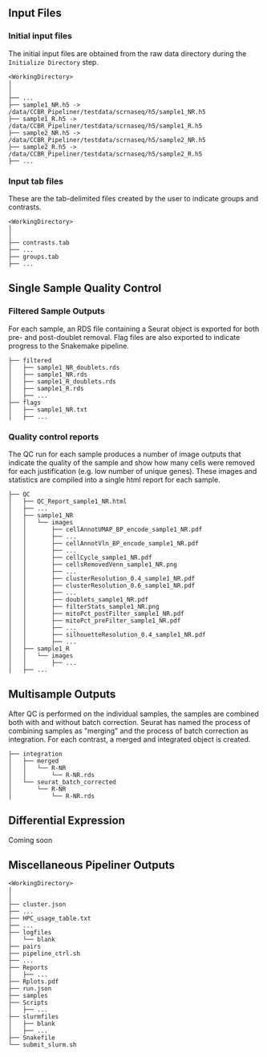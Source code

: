 ## Input Files

### Initial input files
The initial input files are obtained from the raw data directory during the `Initialize Directory` step.

```
<WorkingDirectory>
│ 
│
├── ...
├── sample1_NR.h5 -> /data/CCBR_Pipeliner/testdata/scrnaseq/h5/sample1_NR.h5
├── sample1_R.h5 -> /data/CCBR_Pipeliner/testdata/scrnaseq/h5/sample1_R.h5
├── sample2_NR.h5 -> /data/CCBR_Pipeliner/testdata/scrnaseq/h5/sample2_NR.h5
├── sample2_R.h5 -> /data/CCBR_Pipeliner/testdata/scrnaseq/h5/sample2_R.h5
├── ...
```

### Input tab files
These are the tab-delimited files created by the user to indicate groups and contrasts.

```
<WorkingDirectory>
│ 
│
├── contrasts.tab
├── ...
├── groups.tab
├── ...
```

## Single Sample Quality Control

### Filtered Sample Outputs
For each sample, an RDS file containing a Seurat object is exported for both pre- and post-doublet removal. Flag files are also exported to indicate progress to the Snakemake pipeline.

```
├── filtered
│   ├── sample1_NR_doublets.rds
│   ├── sample1_NR.rds
│   ├── sample1_R_doublets.rds
│   ├── sample1_R.rds
│   ├── ...
├── flags
│   ├── sample1_NR.txt
│   ├── ...
```

### Quality control reports
The QC run for each sample produces a number of image outputs that indicate the quality of the sample and show how many cells were removed for each justification (e.g. low number of unique genes). These images and statistics are compiled into a single html report for each sample.

```
├── QC
│   ├── QC_Report_sample1_NR.html
│   ├── ...
│   ├── sample1_NR
│   │   └── images
│   │       ├── cellAnnotUMAP_BP_encode_sample1_NR.pdf
│   │       ├── ...
│   │       ├── cellAnnotVln_BP_encode_sample1_NR.pdf
│   │       ├── ...
│   │       ├── cellCycle_sample1_NR.pdf
│   │       ├── cellsRemovedVenn_sample1_NR.png
│   │       ├── ...
│   │       ├── clusterResolution_0.4_sample1_NR.pdf
│   │       ├── clusterResolution_0.6_sample1_NR.pdf
│   │       ├── ...
│   │       ├── doublets_sample1_NR.pdf
│   │       ├── filterStats_sample1_NR.png
│   │       ├── mitoPct_postFilter_sample1_NR.pdf
│   │       ├── mitoPct_preFilter_sample1_NR.pdf
│   │       ├── ...
│   │       ├── silhouetteResolution_0.4_sample1_NR.pdf
│   │       ├── ...
│   ├── sample1_R
│   │   └── images
│   │       ├── ...
│   ├── ...
```

## Multisample Outputs
After QC is performed on the individual samples, the samples are combined both with and without batch correction. Seurat has named the process of combining samples as "merging" and the process of batch correction as integration. For each contrast, a merged and integrated object is created. 

```
├── integration
│   ├── merged
│   │   └── R-NR
│   │       └── R-NR.rds
│   └── seurat_batch_corrected
│       └── R-NR
│           └── R-NR.rds
```
## Differential Expression
Coming soon

## Miscellaneous Pipeliner Outputs

```
<WorkingDirectory>
│ 
│ 
├── cluster.json
├── ...
├── HPC_usage_table.txt
├── ...
├── logfiles
│   └── blank
├── pairs
├── pipeline_ctrl.sh
├── ...
├── Reports
│   ├── ...
├── Rplots.pdf
├── run.json
├── samples
├── Scripts
│   ├── ...
├── slurmfiles
│   ├── blank
│   ├── ...
├── Snakefile
└── submit_slurm.sh
```
